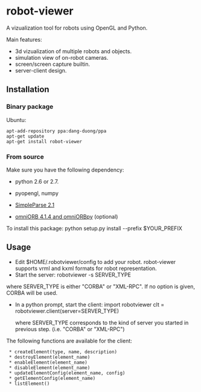 # robot-viewer
A vizualization tool for robots using OpenGL and Python.

Main features:

  *  3d vizualization of multiple robots and objects.
  *  simulation view of on-robot cameras.
  *  screen/screen capture builtin.
  *  server-client design.

## Installation
### Binary package
Ubuntu:

    apt-add-repository ppa:dang-duong/ppa
    apt-get update
    apt-get install robot-viewer

### From source
Make sure you have the following dependency:
 
 * python 2.6 or 2.7.

 * pyopengl, numpy

 * [SimpleParse 2.1](http://simpleparse.sourceforge.net/)

 * [omniORB 4.1.4 and omniORBpy](http://omniORB.sourceforge.net) (optional)


To install this package:
    python setup.py install --prefix $YOUR_PREFIX

## Usage
 * Edit $HOME/.robotviewer/config to add your robot. robot-viewer supports vrml and kxml formats for robot representation.
 * Start the server:
        robotviewer -s SERVER_TYPE

 where SERVER_TYPE is either "CORBA" or "XML-RPC". If no option is
 given, CORBA will be used.

 * In a python prompt, start the client:
        import robotviewer
        clt = robotviewer.client(server=SERVER_TYPE)

   where SERVER_TYPE corresponds to the kind of server you started in
   previous step. (i.e. "CORBA" or "XML-RPC")

  The following functions are available for the client:

     * createElement(type, name, description)
     * destroyElement(element_name)
     * enableElement(element_name)
     * disableElement(element_name)
     * updateElementConfig(element_name, config)
     * getElementConfig(element_name)
     * listElement()
